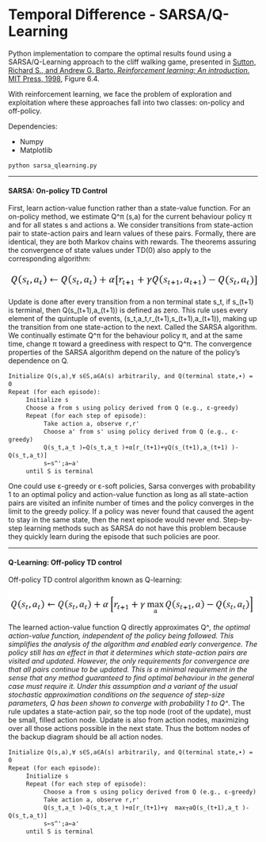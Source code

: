 # Temporal Difference - SARSA/Q-Learning

Python implementation to compare the optimal results found using a SARSA/Q-Learning approach to the
cliff walking game, presented in [Sutton, Richard S., and Andrew G. Barto. *Reinforcement learning: An introduction*. MIT Press, 1998](http://incompleteideas.net/book/bookdraft2017nov5.pdf), Figure 6.4.

With reinforcement learning, we face the problem of exploration and exploitation where these approaches fall into two classes: on-policy and off-policy.

Dependencies:
* Numpy
* Matplotlib
```
python sarsa_qlearning.py
```

___
#### SARSA: On-policy TD Control
First, learn action-value function rather than a state-value function. For an on-policy method, we estimate Q^π (s,a) for the current behaviour policy π and for all states s and actions a. 
We consider transitions from state-action pair to state-action pairs and learn values of these pairs. 
Formally, there are identical, they are both Markov chains with rewards. 
The theorems assuring the convergence of state values under TD(0) also apply to the corresponding algorithm:

![alt text](https://github.com/SirTune/temporal_difference/blob/master/image/sarsa.png "SARSA")

Update is done after every transition from a non terminal state s_t, if s_(t+1) is terminal, then Q(s_(t+1),a_(t+1)) is defined as zero.
This rule uses every element of the quintuple of events, (s_t,a_t,r_(t+1),s_(t+1),a_(t+1)), making up the transition from one state-action to the next. 
Called the SARSA algorithm.
We continually estimate Q^π for the behaviour policy π, and at the same time, change π toward a greediness with respect to Q^π. The convergence properties of the SARSA algorithm depend on the nature of the policy’s dependence on Q.

```
Initialize Q(s,a),∀ s∈S,a∈A(s) arbitrarily, and Q(terminal state,∙) = 0
Repeat (for each episode):
     Initialize s
     Choose a from s using policy derived from Q (e.g., ε-greedy)
     Repeat (for each step of episode):
          Take action a, observe r,r'
          Choose a' from s' using policy derived from Q (e.g., ε-greedy)
          Q(s_t,a_t )←Q(s_t,a_t )+α[r_(t+1)+γQ(s_(t+1),a_(t+1) )-Q(s_t,a_t)]
          s←s^';a←a'
     until S is terminal
```
One could use ε-greedy or ε-soft policies, Sarsa converges with probability 1 to an optimal policy and action-value function as long as all state-action pairs are visited an infinite number of times and the policy converges in the limit to the greedy policy.
If a policy was never found that caused the agent to stay in the same state, then the next episode would never end. Step-by-step learning methods such as SARSA do not have this problem because they quickly learn during the episode that such policies are poor.


___
#### Q-Learning: Off-policy TD control
Off-policy TD control algorithm known as Q-learning:

![alt text](https://github.com/SirTune/temporal_difference/blob/master/image/qlearning.png "Q-Learning")


The learned action-value function Q directly approximates Q^*, the optimal action-value function, independent of the policy being followed. This simplifies the analysis of the algorithm and enabled early convergence. The policy still has an effect in that it determines which state-action pairs are visited and updated. However, the only requirements for convergence are that all pairs continue to be updated. 
This is a minimal requirement in the sense that any method guaranteed to find optimal behaviour in the general case must require it. Under this assumption and a variant of the usual stochastic approximation conditions on the sequence of step-size parameters, Q has been shown to converge with probability 1 to Q^*.
The rule updates a state-action pair, so the top node (root of the update), must be small, filled action node. Update is also from action nodes, maximizing over all those actions possible in the next state. Thus the bottom nodes of the backup diagram should be all action nodes. 
```
Initialize Q(s,a),∀ s∈S,a∈A(s) arbitrarily, and Q(terminal state,∙) = 0
Repeat (for each episode):
     Initialize s
     Repeat (for each step of episode):
          Choose a from s using policy derived from Q (e.g., ε-greedy)
          Take action a, observe r,r'
          Q(s_t,a_t )←Q(s_t,a_t )+α[r_(t+1)+γ  max┬a⁡Q(s_(t+1),a_t )-Q(s_t,a_t)]
          s←s^';a←a'
     until S is terminal
```
